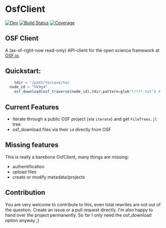 # OsfClient
[![Dev](https://img.shields.io/badge/docs-dev-blue.svg)](https://s-ccs.github.io/OsfClient.jl/dev/)
[![Build Status](https://github.com/s-ccs/OsfClient.jl/actions/workflows/CI.yml/badge.svg?branch=main)](https://github.com/s-ccs/OsfClient.jl/actions/workflows/CI.yml?query=branch%3Amain)
[![Coverage](https://codecov.io/gh/s-ccs/OsfClient.jl/branch/main/graph/badge.svg)](https://codecov.io/gh/s-ccs/OsfClient.jl)

## OSF Client 
A (as-of-right-now read-only) API-client for the open science framework at [OSF.io](https://osf.io/).

## Quickstart:
```julia
	tdir = "/path/to/save/to/
  node_id = "hk9g4"
	osf_download(osf_traverse(node_id),tdir;pattern=glob"*/*/*.txt") # optional pattern
```
## Current Features
- Iterate through a public OSF project (via `iterate`) and get `FileTrees.jl` tree
- osf_download files via their `id` directly from OSF

## Missing features
This is really a barebone OsfClient, many things are missing:
- authentification
- upload files
- create or modify metadata/projects

## Contribution
You are very welcome to contribute to this, even total rewrites are not out of the question. Create an issue or a pull request directly. I'm also happy to hand over the project permanently. So far I only need the osf_download option anyway ;)
